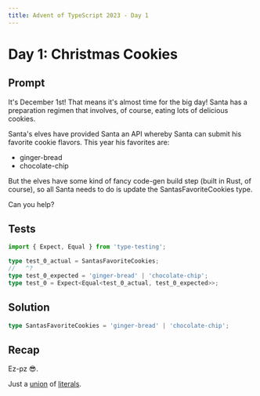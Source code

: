 ```yaml
---
title: Advent of TypeScript 2023 - Day 1
---
```


# Day 1: Christmas Cookies

## Prompt

It's December 1st!
That means it's almost time for the big day!
Santa has a preparation regimen that involves, of course, eating lots of delicious cookies.

Santa's elves have provided Santa an API whereby Santa can submit his favorite cookie flavors.
This year his favorites are:

- ginger-bread
- chocolate-chip

But the elves have some kind of fancy code-gen build step (built in Rust, of course),
so all Santa needs to do is update the SantasFavoriteCookies type.

Can you help?

## Tests
```typescript
import { Expect, Equal } from 'type-testing';

type test_0_actual = SantasFavoriteCookies;
//   ^?
type test_0_expected = 'ginger-bread' | 'chocolate-chip';
type test_0 = Expect<Equal<test_0_actual, test_0_expected>>;
```

## Solution
```typescript
type SantasFavoriteCookies = 'ginger-bread' | 'chocolate-chip';
```

## Recap

Ez-pz 😎.

Just a [union](https://www.typescriptlang.org/docs/handbook/2/everyday-types.html#union-types) of [literals](https://www.typescriptlang.org/docs/handbook/2/everyday-types.html#literal-types).
